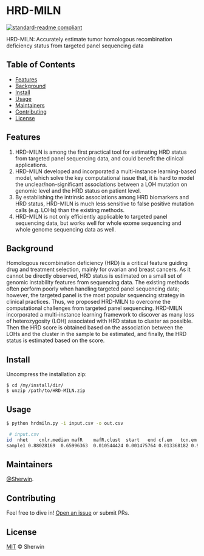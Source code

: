 # HRD-MILN

[![standard-readme compliant](https://img.shields.io/badge/readme%20style-standard-brightgreen.svg?style=flat-square)](https://github.com/Sherwin-xjtu/PEcnv/edit/master/README.md)

HRD-MILN: Accurately estimate tumor homologous recombination deficiency status from targeted panel sequencing data


## Table of Contents

- [Features](#features)
- [Background](#background)
- [Install](#install)
- [Usage](#usage)
- [Maintainers](#maintainers)
- [Contributing](#contributing)
- [License](#license)

## Features

1. HRD-MILN is among the first practical tool for estimating HRD status from targeted panel sequencing data, and could benefit the clinical applications.
2. HRD-MILN developed and incorporated a multi-instance learning-based model, which solve the key computational issue that, it is hard to model the unclear/non-significant associations between a LOH mutation on genomic level and the HRD status on patient level. 
3. By establishing the intrinsic associations among HRD biomarkers and HRD status, HRD-MILN is much less sensitive to false positive mutation calls (e.g. LOHs) than the existing methods.
4. HRD-MILN is not only efficiently applicable to targeted panel sequencing data, but works well for whole exome sequencing and whole genome sequencing data as well. 

## Background

Homologous recombination deficiency (HRD) is a critical feature guiding drug and treatment selection, mainly for ovarian and breast cancers. As it cannot be directly observed, HRD status is estimated on a small set of genomic instability features from sequencing data. The existing methods often perform poorly when handling targeted panel sequencing data; however, the targeted panel is the most popular sequencing strategy in clinical practices. Thus, we proposed HRD-MILN to overcome the computational challenges from targeted panel sequencing. HRD-MILN incorporated a multi-instance learning framework to discover as many loss of heterozygosity (LOH) associated with HRD status to cluster as possible. Then the HRD score is obtained based on the association between the LOHs and the cluster in the sample to be estimated, and finally, the HRD status is estimated based on the score.

## Install
Uncompress the installation zip:

    $ cd /my/install/dir/
    $ unzip /path/to/HRD-MILN.zip
    

## Usage


```sh
$ python hrdmiln.py -i input.csv -o out.csv

 # input.csv
id	nhet	cnlr.median	mafR	mafR.clust	start	end	cf.em	tcn.em	lcn.em	label
sample1	0.88028169	0.65996363	0.010544424	0.001475764	0.013368182	0.99936869	1	0.033898305	0.333333333	0
```


## Maintainers

[@Sherwin](https://github.com/Sherwin-xjtu).

## Contributing

Feel free to dive in! [Open an issue](https://github.com/Sherwin-xjtu/PEcnv/issues/new) or submit PRs.

## License

[MIT](LICENSE) © Sherwin


